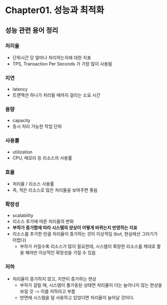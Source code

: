 # Chapter01. 성능과 최적화 
## 성능 관련 용어 정리 
### 처리율
- 단위시간 당 얼마나 처리하는지에 대한 지표 
- TPS, Transaction Per Seconds 가 가장 많이 사용됨 

### 지연
- latency
- 트랜잭션 하나가 처리될 때까지 걸리는 소요 시간 

### 용량
- capacity 
- 동시 처리 가능한 작업 단위 

### 사용률
- utilization
- CPU, 메모리 등 리소스의 사용률

### 효율 
- 처리율 / 리소스 사용률 
- 즉, 적은 리소스로 많은 처리율을 보여주면 좋음 

### 확장성 
- scalability
- 리소스 추가에 따른 처리율의 변화
- **부하가 증가함에 따라 시스템의 양상이 어떻게 바뀌는지 반영하는 지표**
- 리소스를 추가한 만큼 처리율이 증가하는 것이 이상적임 (but, 현실에선 그러기가 어렵다)
  - 부하가 커질수록 리소스가 많이 필요한데, 시스템이 확장한 리소스를 제대로 활용 해야만 이상적인 확장성을 가질 수 있음


### 저하
- 처리율이 증가하지 않고, 지연이 증가하는 현상 
  - 부하가 걸릴 때, 시스템이 풀가동된 상태면 처리율이 더는 늘어나지 않는 현상을 보일 것 -> 이를 저하라고 부름 
  - 반면에 시스템을 덜 사용하고 있었다면 처리율이 늘어날 것이다. 


